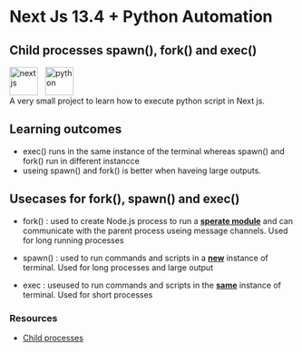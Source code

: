 # Next Js 13.4 + Python Automation

## Child processes spawn(), fork() and exec()

<img align="left" alt="next js" width="50px" style="padding-right:10px;" src="https://www.svgrepo.com/show/354113/nextjs-icon.svg" />
<img align="left" alt="python" width="50px" style="padding-right:10px;" src="https://upload.wikimedia.org/wikipedia/commons/thumb/c/c3/Python-logo-notext.svg/1869px-Python-logo-notext.svg.png" />

<br/>
<br/>
<br/>
A very small project to learn how to execute python script in Next js.

## Learning outcomes

-   exec() runs in the same instance of the terminal whereas spawn() and fork() run in different instancce
-   useing spawn() and fork() is better when haveing large outputs.

## Usecases for fork(), spawn() and exec()

-   fork() : used to create Node.js process to run a <ins>**sperate module**</ins> and can communicate with the parent process useing message channels. Used for long running processes

-   spawn() : used to run commands and scripts in a <ins>**new**</ins> instance of terminal. Used for long processes and large output

-   exec : useused to run commands and scripts in the <ins>**same**</ins> instance of terminal. Used for short processes

### Resources

-   [Child processes](https://www.javatpoint.com/nodejs-child-process)
